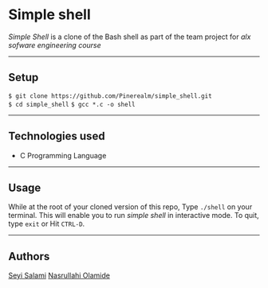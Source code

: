 # Simple shell

*Simple Shell* is a clone of the Bash shell as part of the team project for *alx sofware engineering course*

---
## Setup  

 `$ git clone https://github.com/Pinerealm/simple_shell.git`  
 `$ cd simple_shell`
 `$ gcc *.c -o shell`


---
## Technologies used  

- C Programming Language

---
## Usage  

While at the root of your cloned version of this repo, Type `./shell` on your terminal. This will enable you to run *simple shell* in interactive mode. To quit, type `exit` or Hit `CTRL-D`.

---
## Authors  

[Seyi Salami](https://github.com/Pinerealm)
[Nasrullahi Olamide](https://github.com/nasrullahiolamide)